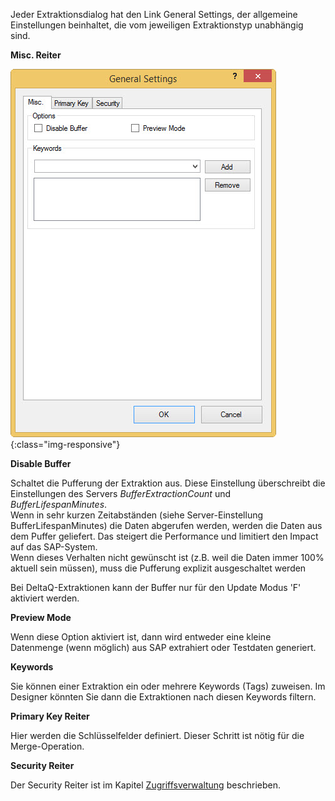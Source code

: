 Jeder Extraktionsdialog hat den Link General Settings, der allgemeine Einstellungen beinhaltet, die vom jeweiligen Extraktionstyp unabhängig sind.

**Misc. Reiter** 

![General-Settings](/img/content/General-Settings.jpg){:class="img-responsive"}

**Disable Buffer**

Schaltet die Pufferung der Extraktion aus. Diese Einstellung überschreibt die Einstellungen des Servers *BufferExtractionCount* und *BufferLifespanMinutes*.<br>
Wenn in sehr kurzen Zeitabständen (siehe Server-Einstellung BufferLifespanMinutes) die Daten abgerufen werden, werden die Daten aus dem Puffer geliefert. Das steigert die Performance und limitiert den Impact auf das SAP-System. <br>Wenn dieses Verhalten nicht gewünscht ist (z.B. weil die Daten immer 100% aktuell sein müssen), muss die Pufferung explizit ausgeschaltet werden

Bei DeltaQ-Extraktionen kann der Buffer nur für den Update Modus 'F' aktiviert werden.

**Preview Mode**

Wenn diese Option aktiviert ist, dann wird entweder eine kleine Datenmenge (wenn möglich) aus SAP extrahiert oder Testdaten generiert.

**Keywords**

Sie können einer Extraktion ein oder mehrere Keywords (Tags) zuweisen. Im Designer könnten Sie dann die Extraktionen nach diesen Keywords filtern. 

**Primary Key Reiter**

Hier werden die Schlüsselfelder definiert. Dieser Schritt ist nötig für die Merge-Operation.

**Security Reiter**

Der Security Reiter ist im Kapitel [Zugriffsverwaltung](../sicherheit/zugriffsverwaltung) beschrieben. 
